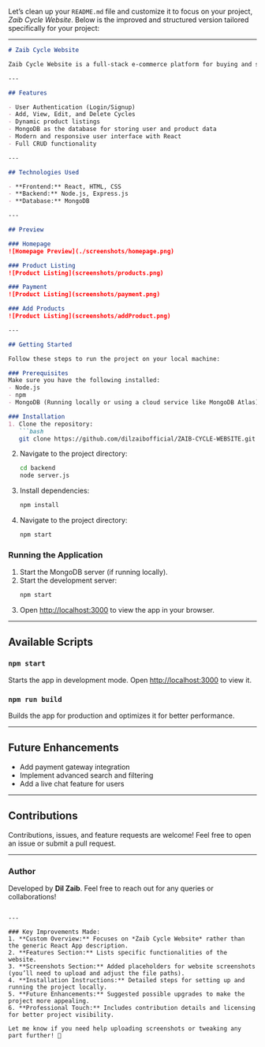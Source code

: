 Let’s clean up your `README.md` file and customize it to focus on your project, *Zaib Cycle Website*. Below is the improved and structured version tailored specifically for your project:

---

```markdown
# Zaib Cycle Website

Zaib Cycle Website is a full-stack e-commerce platform for buying and selling bicycles. Built using **React**, **MongoDB**, **HTML**, and **CSS**, this dynamic website allows users to create accounts, add bicycles for sale, and purchase available bicycles.

---

## Features

- User Authentication (Login/Signup)
- Add, View, Edit, and Delete Cycles
- Dynamic product listings
- MongoDB as the database for storing user and product data
- Modern and responsive user interface with React
- Full CRUD functionality

---

## Technologies Used

- **Frontend:** React, HTML, CSS
- **Backend:** Node.js, Express.js
- **Database:** MongoDB

---

## Preview

### Homepage
![Homepage Preview](./screenshots/homepage.png)

### Product Listing
![Product Listing](screenshots/products.png)

### Payment
![Product Listing](screenshots/payment.png)

### Add Products
![Product Listing](screenshots/addProduct.png)

---

## Getting Started

Follow these steps to run the project on your local machine:

### Prerequisites
Make sure you have the following installed:
- Node.js
- npm
- MongoDB (Running locally or using a cloud service like MongoDB Atlas)

### Installation
1. Clone the repository:
   ```bash
   git clone https://github.com/dilzaibofficial/ZAIB-CYCLE-WEBSITE.git
   ```
2. Navigate to the project directory:
   ```bash
   cd backend
   node server.js

   ```
3. Install dependencies:
   ```bash
   npm install
   ```
4. Navigate to the project directory:
   ```bash
   npm start

### Running the Application
1. Start the MongoDB server (if running locally).
2. Start the development server:
   ```bash
   npm start
   ```
3. Open [http://localhost:3000](http://localhost:3000) to view the app in your browser.

---

## Available Scripts

### `npm start`
Starts the app in development mode. Open [http://localhost:3000](http://localhost:3000) to view it.

### `npm run build`
Builds the app for production and optimizes it for better performance.

---

## Future Enhancements

- Add payment gateway integration
- Implement advanced search and filtering
- Add a live chat feature for users

---

## Contributions

Contributions, issues, and feature requests are welcome! Feel free to open an issue or submit a pull request.


---

### Author

Developed by **Dil Zaib**. Feel free to reach out for any queries or collaborations!
```

---

### Key Improvements Made:
1. **Custom Overview:** Focuses on *Zaib Cycle Website* rather than the generic React App description.
2. **Features Section:** Lists specific functionalities of the website.
3. **Screenshots Section:** Added placeholders for website screenshots (you’ll need to upload and adjust the file paths).
4. **Installation Instructions:** Detailed steps for setting up and running the project locally.
5. **Future Enhancements:** Suggested possible upgrades to make the project more appealing.
6. **Professional Touch:** Includes contribution details and licensing for better project visibility.

Let me know if you need help uploading screenshots or tweaking any part further! 🚀
